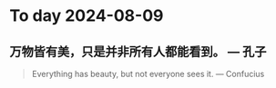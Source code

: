 
# To day 2024-08-09


## 万物皆有美，只是并非所有人都能看到。 — 孔子
> Everything has beauty, but not everyone sees it. — Confucius

    